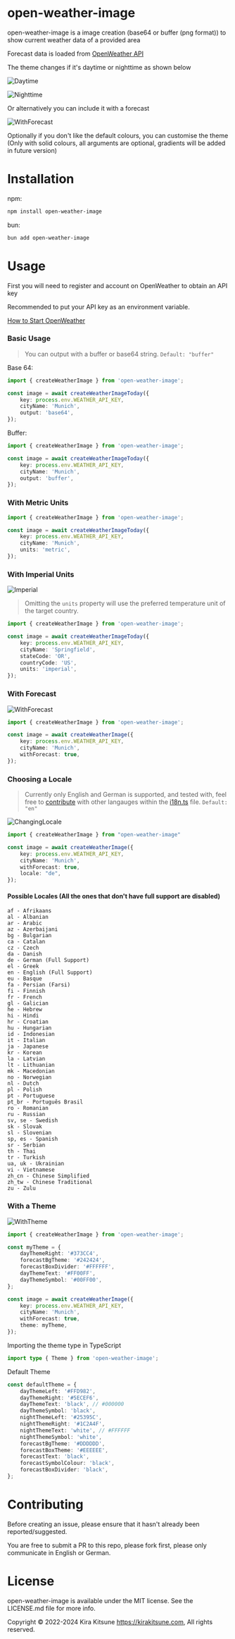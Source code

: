﻿# open-weather-image

open-weather-image is a image creation (base64 or buffer (png format)) to show current weather data of a provided area

Forecast data is loaded from [OpenWeather API](https://openweathermap.org)

The theme changes if it's daytime or nighttime as shown below

![Daytime](https://github.com/Kira-Kitsune/open-weather-image/blob/main/daytime.png?raw=true)

![Nighttime](https://github.com/Kira-Kitsune/open-weather-image/blob/main/nighttime.png?raw=true)

Or alternatively you can include it with a forecast

![WithForecast](https://github.com/Kira-Kitsune/open-weather-image/blob/main/withforecast.png?raw=true)

Optionally if you don't like the default colours, you can customise the theme (Only with solid colours, all arguments are optional, gradients will be added in future version)

# Installation

npm:
```sh
npm install open-weather-image
```

bun:
```sh
bun add open-weather-image
```

# Usage

First you will need to register and account on OpenWeather to obtain an API key

Recommended to put your API key as an environment variable.

[How to Start OpenWeather](https://openweathermap.org/appid)

### Basic Usage
> You can output with a buffer or base64 string. `Default: "buffer"`

Base 64:
```ts
import { createWeatherImage } from 'open-weather-image';

const image = await createWeatherImageToday({
    key: process.env.WEATHER_API_KEY,
    cityName: 'Munich',
    output: 'base64',
});
```

Buffer:
```ts
import { createWeatherImage } from 'open-weather-image';

const image = await createWeatherImageToday({
    key: process.env.WEATHER_API_KEY,
    cityName: 'Munich',
    output: 'buffer',
});
```



### With Metric Units

```ts
import { createWeatherImage } from 'open-weather-image';

const image = await createWeatherImageToday({
    key: process.env.WEATHER_API_KEY,
    cityName: 'Munich',
    units: 'metric',
});
```

### With Imperial Units

![Imperial](https://github.com/Kira-Kitsune/open-weather-image/blob/main/imperial.png?raw=true)

> Omitting the `units` property will use the preferred temperature unit of the target country.

```ts
import { createWeatherImage } from 'open-weather-image';

const image = await createWeatherImageToday({
    key: process.env.WEATHER_API_KEY,
    cityName: 'Springfield',
    stateCode: 'OR',
    countryCode: 'US',
    units: 'imperial',
});
```

### With Forecast

![WithForecast](https://github.com/Kira-Kitsune/open-weather-image/blob/main/withforecast.png?raw=true)

```ts
import { createWeatherImage } from 'open-weather-image';

const image = await createWeatherImage({
    key: process.env.WEATHER_API_KEY,
    cityName: 'Munich',
    withForecast: true,
});
```

### Choosing a Locale

> Currently only English and German is supported, and tested with, feel free to [contribute](#contributing) with other langauges within the [i18n.ts](./src/utils/i18n.ts) file. `Default: "en"`

![ChangingLocale](https://github.com/Kira-Kitsune/open-weather-image/blob/main/localeDE.png?raw=true)

```ts
import { createWeatherImage } from "open-weather-image"

const image = await createWeatherImage({
    key: process.env.WEATHER_API_KEY,
    cityName: 'Munich',
    withForecast: true,
    locale: "de",
});
```

#### Possible Locales (All the ones that don't have full support are disabled)
    af - Afrikaans
    al - Albanian
    ar - Arabic
    az - Azerbaijani
    bg - Bulgarian
    ca - Catalan
    cz - Czech
    da - Danish
    de - German (Full Support)
    el - Greek
    en - English (Full Support)
    eu - Basque
    fa - Persian (Farsi)
    fi - Finnish
    fr - French
    gl - Galician
    he - Hebrew
    hi - Hindi
    hr - Croatian
    hu - Hungarian
    id - Indonesian
    it - Italian
    ja - Japanese
    kr - Korean
    la - Latvian
    lt - Lithuanian
    mk - Macedonian
    no - Norwegian
    nl - Dutch
    pl - Polish
    pt - Portuguese
    pt_br - Português Brasil
    ro - Romanian
    ru - Russian
    sv, se - Swedish
    sk - Slovak
    sl - Slovenian
    sp, es - Spanish
    sr - Serbian
    th - Thai
    tr - Turkish
    ua, uk - Ukrainian
    vi - Vietnamese
    zh_cn - Chinese Simplified
    zh_tw - Chinese Traditional
    zu - Zulu

### With a Theme
![WithTheme](https://github.com/Kira-Kitsune/open-weather-image/blob/main/withtheme.png?raw=true)

```ts
import { createWeatherImage } from 'open-weather-image';

const myTheme = {
    dayThemeRight: '#373CC4',
    forecastBgTheme: '#242424',
    forecastBoxDivider: '#FFFFFF',
    dayThemeText: '#FF00FF',
    dayThemeSymbol: '#00FF00',
};

const image = await createWeatherImage({
    key: process.env.WEATHER_API_KEY,
    cityName: 'Munich',
    withForecast: true,
    theme: myTheme,
});
```

Importing the theme type in TypeScript
```ts
import type { Theme } from 'open-weather-image';
```

Default Theme
```ts
const defaultTheme = {
    dayThemeLeft: '#FFD982',
    dayThemeRight: '#5ECEF6',
    dayThemeText: 'black', // #000000
    dayThemeSymbol: 'black',
    nightThemeLeft: '#25395C',
    nightThemeRight: '#1C2A4F',
    nightThemeText: 'white', // #FFFFFF
    nightThemeSymbol: 'white',
    forecastBgTheme: '#DDDDDD',
    forecastBoxTheme: '#EEEEEE',
    forecastText: 'black',
    forecastSymbolColour: 'black',
    forecastBoxDivider: 'black',
};
```

# Contributing
Before creating an issue, please ensure that it hasn't already been reported/suggested.

You are free to submit a PR to this repo, please fork first, please only communicate in English or German.

# License
open-weather-image is available under the MIT license. See the LICENSE.md file for more info.

Copyright &copy; 2022-2024 Kira Kitsune <https://kirakitsune.com>, All rights reserved.
